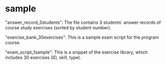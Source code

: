 # sample

"answer_record_3students": The file contains 3 students' answer records of course study exercises (sorted by student number).

"exercise_bank_30exercises": This is a sample exam script for the program course.

"exam_script_1sample": This is a snippet of the exercise library, which includes 30 exercises (ID, skill, type).
